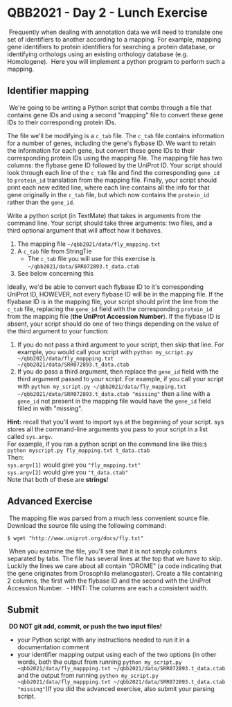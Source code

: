 # QBB2021 - Day 2 - Lunch Exercise
​
Frequently when dealing with annotation data we will need to translate
one set of identifiers to another according to a mapping. For example,
mapping gene identifiers to protein identifiers for searching a protein
database, or identifying orthologs using an existing orthology database
(e.g. Homologene).
​
Here you will implement a python program to perform such a mapping.
​
## Identifier mapping
​
We're going to be writing a Python script that combs through a file that contains gene IDs and using a second "mapping" file to convert these gene IDs to their corresponding protein IDs.

The file we'll be modifying is a `c_tab` file. The `c_tab` file contains information for a number of genes, including the gene's flybase ID. We want to retain the information for each gene, but convert these gene IDs to their corresponding protein IDs using the mapping file. The mapping file has two columns: the flybase gene ID followed by the UniProt ID. Your script should look through each line of the `c_tab` file and find the corresponding `gene_id` to `protein_id` translation from the mapping file. Finally, your script should print each new edited line, where each line contains all the info for that gene originally in the `c_tab` file, but which now contains the `protein_id` rather than the `gene_id`.

Write a python script (in TextMate) that takes in arguments from the command line. Your script should take three arguments: two files, and a third optional argument that will affect how it behaves.
​
  1. The mapping file `~/qbb2021/data/fly_mapping.txt`
  2. A `c_tab` file from StringTie
      * The `c_tab` file you will use for this exercise is `~/qbb2021/data/SRR072893.t_data.ctab`
  3. See below concerning this
​

Ideally, we'd be able to convert each flybase ID to it's corresponding UniProt ID, HOWEVER, not every flybase ID will be in the mapping file. If the flyabase ID is in the mapping file, your script should print the line from the `c_tab` file, replacing the `gene_id` field with the corresponding `protein_id` from the mapping file (**the UniProt Accession Number**). If the flybase ID is absent, your script should do one of two things depending on the value of the third argument to your function:
​
  1. If you do not pass a third argument to your script, then skip that line. For example, you would call your script with `python my_script.py ~/qbb2021/data/fly_mappping.txt ~/qbb2021/data/SRR072893.t_data.ctab`
  2. If you do pass a third argument, then replace the `gene_id` field with the third argument passed to your script. For example, if you call your script with `python my_script.py ~/qbb2021/data/fly_mapping.txt ~/qbb2021/data/SRR072893.t_data.ctab "missing"` then a line with a `gene_id` not present in the mapping file would have the `gene_id` field filled in with "missing".
​

**Hint:** recall that you’ll want to import sys at the beginning of your script. sys stores all the command-line arguments you pass to your script in a list called `sys.argv`.<br />
For example, if you ran a python script on the command line like this:`$ python myscript.py fly_mapping.txt t_data.ctab` <br />
Then: <br />
`sys.argv[1]` would give you `"fly_mapping.txt"` <br />
`sys.argv[2]` would give you `"t_data.ctab"` <br />
Note that both of these are **strings**!
​
## Advanced Exercise
​
The mapping file was parsed from a much less convenient source file. Download the source file using the following command:
​
```
$ wget "http://www.uniprot.org/docs/fly.txt"
```
​
When you examine the file, you'll see that it is not simply columns separated by tabs. The file has several lines at the top that we have to skip. Luckily the lines we care about all contain "DROME" (a code indicating that the gene originates from Drosophila melanogaster). Create a file containing 2 columns, the first with the flybase ID and the second with the UniProt Accession Number.
​
    - HINT: The columns are each a consistent width.
​
## Submit
​
**DO NOT git add, commit, or push the two input files!**
​
  - your Python script with any instructions needed to run it in a documentation comment
  - your identifier mapping output using each of the two options (in other words, both the output from running `python my_script.py ~qbb2021/data/fly_mappping.txt ~/qbb2021/data/SRR072893.t_data.ctab` and the output from running `python my_script.py ~qbb2021/data/fly_mappping.txt ~/qbb2021/data/SRR072893.t_data.ctab "missing"`)
​
  If you did the advanced exercise, also submit your parsing script.
